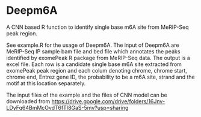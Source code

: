 # Deepm6A
A CNN based R function to identify single base m6A site from MeRIP-Seq peak region.

See example.R for the usage of Deepm6A. The input of Deepm6A are MeRIP-Seq IP sample bam file and bed file which annotates the peaks identified by exomePeak R package from MeRIP-Seq data. The output is a excel file. Each row is a candidate single base m6A site extracted from exomePeak peak region and each colum denoting chrome, chrome start, chrome end, Entrez gene ID, the probability to be a m6A site, strand and the motif at this location separately.

The input files of the example and the files of CNN model can be downloaded from
https://drive.google.com/drive/folders/16Jnv-LDyFq64BmMcOvdT6fTI8GaS-5mv?usp=sharing
